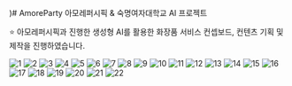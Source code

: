 )# AmoreParty
아모레퍼시픽 &amp; 숙명여자대학교 AI 프로젝트

 ⭐ 아모레퍼시픽과 진행한 생성형 AI를 활용한 화장품 서비스 컨셉보드, 컨텐츠 기획 및 제작을 진행하였습니다.

![1](https://github.com/user-attachments/assets/1052a0cd-6be0-44ca-8032-9c6eb2319f4e)
![2](https://github.com/user-attachments/assets/1bb4eca4-aa0b-4e11-9e3c-13d289010549)
![3](https://github.com/user-attachments/assets/6213c22a-9aad-45a5-9eb0-fb2ebe3519ab)
![4](https://github.com/user-attachments/assets/718e94d3-d274-4c51-9c40-ea9e9c6d8aa8)
![5](https://github.com/user-attachments/assets/4ff6ef3c-6cc0-4695-9172-97a4f7efef31)
![6](https://github.com/user-attachments/assets/a326bd90-1259-421d-aad6-74eb6e799e0b)
![7](https://github.com/user-attachments/assets/fd9abba4-a161-4796-81f3-ebdc0d5e11ac)
![8](https://github.com/user-attachments/assets/e3699775-c0d5-4d44-93df-8f532c30636d)
![9](https://github.com/user-attachments/assets/4b5dfd0a-9922-47bc-a94b-55124274b49d)
![10](https://github.com/user-attachments/assets/92288fc1-bc44-4b81-9d2f-21ff9115307c)
![11](https://github.com/user-attachments/assets/bb75b45d-75ad-41d4-806a-8f381bc07395)
![12](https://github.com/user-attachments/assets/5b03f26a-6163-46d3-8454-d7eb1bad6b94)
![13](https://github.com/user-attachments/assets/7de3caaf-d2a0-410e-ab0c-f8c06c065c95)
![14](https://github.com/user-attachments/assets/8d65fd57-2784-437b-9952-14b457146cba)
![15](https://github.com/user-attachments/assets/0cecbcea-8deb-4a23-a796-75aaa062edb2)
![16](https://github.com/user-attachments/assets/8d02bfe9-8979-4935-ac36-fcb3058f1f09)
![17](https://github.com/user-attachments/assets/6541e2ef-eda3-4241-9197-d11d880f4fcd)
![18](https://github.com/user-attachments/assets/b1138086-e455-4d8d-a2eb-6dfd535210d6)
![19](https://github.com/user-attachments/assets/fac778c1-34fe-40cc-b094-d33fb7cdf64a)
![20](https://github.com/user-attachments/assets/6577012d-3248-41f6-ba66-5f47d901e6ef)
![21](https://github.com/user-attachments/assets/2b7e601e-c0eb-446b-85ca-6a400ebb92d1)
![22](https://github.com/user-attachments/assets/4bbd2175-9848-4e5e-8ae1-bd83808f7721)
